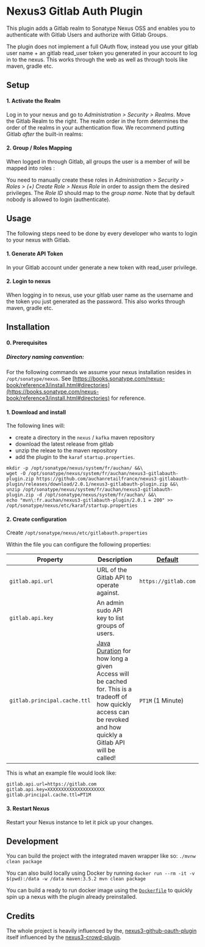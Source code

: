 # Nexus3 Gitlab Auth Plugin
This plugin adds a Gitlab realm to Sonatype Nexus OSS and enables you to authenticate with Gitlab Users and authorize with Gitlab Groups.

The plugin does not implement a full OAuth flow, instead you use your gitlab user name + an gitlab read_user token you generated in your account to log in to the nexus.
This works through the web as well as through tools like maven, gradle etc.

## Setup

#### 1. Activate the Realm
Log in to your nexus and go to _Administration > Security > Realms_. Move the Gitlab Realm to the right. The realm order in the form determines the order of the realms in your authentication flow. We recommend putting Gitlab _after_ the built-in realms:

#### 2. Group / Roles Mapping
When logged in through Gitlab, all groups the user is a member of will be mapped into roles :


You need to manually create these roles in _Administration > Security > Roles > (+) Create Role > Nexus Role_ in order to assign them the desired privileges. The _Role ID_ should map to the _group name_. Note that by default nobody is allowed to login (authenticate).

## Usage

The following steps need to be done by every developer who wants to login to your nexus with Gitlab.
#### 1. Generate API Token

In your Gitlab account under generate a new token with read_user privilege. 

#### 2. Login to nexus

When logging in to nexus, use your gitlab user name as the username and the token you just generated as the password.
This also works through maven, gradle etc.

## Installation

#### 0. Prerequisites

##### Directory naming convention:
For the following commands we assume your nexus installation resides in `/opt/sonatype/nexus`. See [https://books.sonatype.com/nexus-book/reference3/install.html#directories](https://books.sonatype.com/nexus-book/reference3/install.html#directories) for reference.

#### 1. Download and install

The following lines will:
- create a directory in the `nexus` / `kafka` maven repository
- download the latest release from gitlab
- unzip the releae to the maven repository
- add the plugin to the `karaf` `startup.properties`.
```shell
mkdir -p /opt/sonatype/nexus/system/fr/auchan/ &&\
wget -O /opt/sonatype/nexus/system/fr/auchan/nexus3-gitlabauth-plugin.zip https://github.com/auchanretailfrance/nexus3-gitlabauth-plugin/releases/download/2.0.1/nexus3-gitlabauth-plugin.zip &&\
unzip /opt/sonatype/nexus/system/fr/auchan/nexus3-gitlabauth-plugin.zip -d /opt/sonatype/nexus/system/fr/auchan/ &&\
echo "mvn\:fr.auchan/nexus3-gitlabauth-plugin/2.0.1 = 200" >> /opt/sonatype/nexus/etc/karaf/startup.properties
```

#### 2. Create configuration
Create `/opt/sonatype/nexus/etc/gitlabauth.properties`

Within the file you can configure the following properties:

|Property        |Description                              |[Default](https://github.com/larscheid-schmitzhermes/nexus3-gitlabauth-plugin/blob/master/src/main/java/fr/auchan/nexus3/github/oauth/plugin/configuration/GithubOauthConfiguration.java)|
|---             |---                                      |---    |
|`gitlab.api.url`|URL of the Gitlab API to operate against.|`https://gitlab.com`|
|`gitlab.api.key`|An admin sudo API key to list groups of users.|
|`gitlab.principal.cache.ttl`|[Java Duration](https://docs.oracle.com/javase/8/docs/api/java/time/Duration.html#parse-java.lang.CharSequence-) for how long a given Access will be cached for. This is a tradeoff of how quickly access can be revoked and how quickly a Gitlab API will be called!|`PT1M` (1 Minute)|----|

This is what an example file would look like:
```properties
gitlab.api.url=https://gitlab.com
gitlab.api.key=XXXXXXXXXXXXXXXXXXXXX
gitlab.principal.cache.ttl=PT1M
```

#### 3. Restart Nexus
Restart your Nexus instance to let it pick up your changes.

## Development
You can build the project with the integrated maven wrapper like so: `./mvnw clean package`

You can also build locally using Docker by running `docker run --rm -it -v $(pwd):/data -w /data maven:3.5.2 mvn clean package`

You can build a ready to run docker image using the [`Dockerfile`](Dockerfile) to quickly spin up a nexus with the plugin already preinstalled.

## Credits

The whole project is heavily influenced by the, [nexus3-github-oauth-plugin](https://github.com/larscheid-schmitzhermes/nexus3-github-oauth-plugin) itself influenced by the [nexus3-crowd-plugin](https://github.com/pingunaut/nexus3-crowd-plugin).